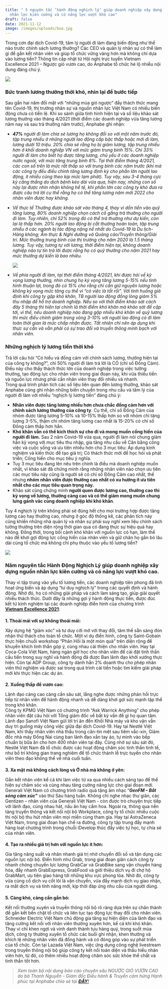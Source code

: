```yaml
---
title: " 5 nguyên tắc ‘hành động nghịch lý’ giúp doanh nghiệp xây dựng nguồn
  nhân lực kiên cường và có năng lực vượt khó cao"
draft: false
date: 2021-11-12
image: /images/uploads/boa.jpg
---
```

Trong cơn đại dịch Covid-19, tâm lý người đi làm đang biến động như thế nào trước chính sách lương thưởng? Các CEO và quản lý nhân sự có thể làm gì để gắn kết nhân viên và giúp tổ chức vững vàng hơn mà không chỉ dựa vào lương tiền? Thông tin cập nhật từ Hội nghị trực tuyến Vietnam Excellence 2021 – Ngược gió vươn cao, do Anphabe tổ chức hé lộ nhiều nội dung đáng chú ý. 

![](/images/uploads/boa.jpg)

### **Bức tranh lương thưởng thời khó, nhìn lại để bước tiếp**


Sau gần hai năm đối mặt với “những mùa gió ngược” đầy thách thức mang tên Covid-19, thị trường nhân sự và nguồn nhân lực Việt Nam có nhiều biến động chưa có tiền lệ. Khi so sánh giữa tình hình hiện tại và số liệu khảo sát lương thưởng vào tháng 4/2021 (thời điểm các doanh nghiệp vừa tăng lương năm nay và sau trả thưởng năm trước), Anphabe ghi nhận:

* ***47%** người đi làm chia sẻ lương họ không đổi so với một năm trước đó, tập trung nhiều ở những người lao động cấp bậc thấp hoặc mới đi làm, lương dưới 10 triệu. 20% chia sẻ rằng họ bị giảm lương, tập trung nhiều hơn ở khối doanh nghiệp VN với mức giảm trung bình 15%. Chỉ 33% người đi làm cho biết họ được tăng lương, chủ yếu ở các doanh nghiệp nước ngoài, với mức tăng trung bình 8%. Tại thời điểm tháng 4/2021, các con số trên là mức rất thấp so với trung bình các năm trước (khi mà các công ty đều điều chỉnh tăng lương định kỳ cho phần lớn người lao động, ít nhiều cũng theo kịp mức lạm phát). Tuy vậy, sau 3-4 tháng cực kỳ căng thẳng do dịch bệnh kéo dài vừa qua, hiện nay, những con số này lại được nhìn nhận không hề tệ, khi phần lớn các công ty khó đưa ra được câu trả lời cụ thể rằng họ có thể tăng lương năm mới 2022 cho nhân viên được hay không.*


* *Về thực tế Thưởng được khảo sát vào tháng 4, thay vì dồn tiền vào quỹ tăng lương, 80% doanh nghiệp chọn cách cố gắng trả thưởng cho người đi làm. Tuy nhiên, chỉ 52% trong đó có thể trả thưởng như dự kiến, còn lại là thấp hơn. 20% người lao động bị cắt thưởng hoàn toàn, tập trung nhiều ở các ngành bị tác động nặng nề nhất do Covid-19 là Du lịch-Hàng không; Ẩm thực & Nghỉ dưỡng và Quảng cáo/Truyền thông/Giải trí. Mức thưởng trung bình của thị trường cho năm 2020 là 1.5 tháng lương. Tuy vậy, tương tự với lương, thời điểm hiện tại, không doanh nghiệp nào tự tin trả lời được rằng họ có quỹ thưởng cho năm 2021 hay mức thưởng dự kiến là bao nhiêu.* 

  ![](/images/uploads/vne-summit-3-.jpg)
* *Về phía người đi làm, tại thời điểm tháng 4/2021, khi được hỏi về kỳ vọng lương thưởng, nhìn chung họ kỳ vọng tăng lương 5-15% nếu tình hình thuận lợi, trong đó có 15% cho rằng chỉ cần giữ nguyên lương hoặc không kỳ vọng mức tăng cụ thể vì “có việc là tốt rồi”. Với tình huống giả định khi công ty gặp khó khăn, TB người lao động đồng lòng giảm 5% thu nhập để hỗ trợ doanh nghiệp. Nếu so với thời điểm khảo sát cách đây 5 tháng thì hiện tại chính là thời điểm khó khăn mà khảo sát đề cập tới, vì thế, nếu doanh nghiệp nào đang gặp nhiều khó khăn về quỹ lương thì mức điều chỉnh giảm trong vòng 3-10% với người lao động có đi làm toàn thời gian là mức chấp nhận được. Tất nhiên chỉ nên áp dụng khi thực sự cần và vẫn phải có sự trao đổi và truyền thông minh bạch với nhân viên.*

### **Những nghịch lý lương tiền thời khó** 

Trả lời câu hỏi “Có hiểu và đồng cảm với chính sách lương, thưởng hiện tại của công ty không?”, chỉ 50% người đi làm trả lời là CÓ (chỉ số Đồng Cảm). Điều này cho thấy thách thức lớn của doanh nghiệp trong việc tưởng thưởng, tạo động lực cho nhân viên trong giai đoạn này, khi vừa thiếu tiền và nguồn lực nhưng phải cần nhân viên thay đổi nhiều và nhanh.\
Trong quá trình phân tích các số liệu liên quan đến lương thưởng, khảo sát Anphabe cũng ghi nhận những biến chuyển trong nhu cầu và tâm lý của người đi làm với nhiều “nghịch lý lương tiền” đáng chú ý:

* **Nhân viên được tăng lương nhiều hơn chưa chắc đồng cảm hơn với chính sách lương thưởng của công ty**. Cụ thể, chỉ số Đồng Cảm của nhóm được tăng lương 5-10% và 10-15% thấp hơn so với nhóm chỉ tăng lương 3-5%, thậm chí nhóm tăng lương cao nhất là 15-20% có chỉ số Đồng cảm thấp hơn hẳn.  
* **Khó khăn vẫn có thể kích thích sự cho đi và mong muốn cống hiến của người đi làm.** Sau 2 năm Covid-19 vừa qua, người đi làm nói chung giảm hẳn kỳ vọng với mục tiêu thu nhập, gia tăng nhu cầu về Cân bằng công việc và cuộc sống và ưu tiên nhiều hơn cho 3 mục tiêu: Áp dụng kinh nghiệm và kiến thức để tạo giá trị; Có thách thức mới để học hỏi và phát triển; Cống hiến cho mục tiêu ý nghĩa. 
* Tuy 3 mục tiêu đang lên nêu trên chính là điều mà doanh nghiệp muốn nhất, vì khảo sát đã chứng minh rằng những nhân viên nào chọn ưu tiên các mục tiêu này cũng là người sẽ có chỉ số Đồng Cảm cao nhất, thế nhưng **nhóm nhân viên được thưởng cao nhất có xu hướng ít ưu tiên nhất cho các mục tiêu quan trọng này.**
* Khảo sát cũng chứng minh **người quen được lương cao, thưởng cao thì kỳ vọng về lương, thưởng càng cao và có thể giảm mong muốn chung lưng gánh vác cùng doanh nghiệp khi khó khăn**.

Tuy 4 nghịch lý trên không phải sẽ đúng hết cho mọi trường hợp được tăng lương cao hay thưởng cao, nhưng ở góc độ thống kê, các phân tích này cũng khiến những nhà quản lý và nhân sự phải suy nghĩ xem liệu chính sách tưởng thưởng trên diện rộng thời gian qua có đang thực sự hiệu quả hay không. Đồng thời, trong bối cảnh khó khăn với nguồn lực có hạn, làm thế nào để khơi gợi động lực cống hiến của nhân viên và giữ chân họ gắn bó lâu dài cùng tổ chức mà không chỉ phụ thuộc vào yếu tố lương tiền?

![](/images/uploads/vne-2021-1-.jpg)

### **Năm nguyên tắc Hành Động Nghịch Lý giúp doanh nghiệp xây dựng nguồn nhân lực kiên cường và có năng lực vượt khó cao.**

Thay vì tập trung vào yếu tố lương tiền, các doanh nghiệp tiên phong đã linh hoạt ứng biến và áp dụng “tư duy nghịch lý” trong các quyết định và hành động. Nhờ đó, họ có những giải pháp và cách làm sáng tạo, giúp giải quyết nhiều thách thức. Dưới đây là những gợi ý hành động thực tiễn, được đúc kết từ kinh nghiệm tại các doanh nghiệp điển hình của chương trình **[Vietnam Excellence 2021](https://vietnamexcellence.vn/index.html)**: 

#### 
**1. Thoải mái với sự không thoải mái:** 

Xây dựng hệ “giảm xóc” và tư duy cởi mở với thay đổi, tâm thế sẵn sàng đón nhận thử thách cho toàn tổ chức. 
Một ví dụ điển hình, công ty Saint-Gobain thực hiện chuỗi workshop “Phản Hồi là một món quà” trên diện rộng để khuyến khích tinh thần góp ý, cùng nhau cải thiện cho nhân viên. Hay tại Coca-Cola Việt Nam, hàng ngàn giờ học cho nhân viên để cài đặt tinh thần cầu tiến trong suy nghĩ và hành động đã được Ban lãnh đạo khởi xướng thực hiện. Còn tại ADP Group, công ty dành hẳn 2% doanh thu cho phép nhân viên thử nghiệm và được sai trong quá trình cải tiến hoặc tìm kiếm giải pháp mới khi thực hiện các dự án.

#### 
**2. Xuống thấp để vươn cao:** 

Lãnh đạo càng cao càng cần sâu sát, lắng nghe được những phản hồi trực tiếp từ nhân viên để hành động nhanh và dễ dàng khơi gợi sức mạnh tập thể trong khó khăn.\
Công ty KPMG Việt Nam có chương trình “Ask Warrick Anything” cho phép nhân viên đặt câu hỏi với Tổng giám đốc về bất kỳ vấn đề gì họ quan tâm. Lãnh đạo Sanofi Việt Nam gửi lời tri ân đến Khối Nhà máy và kho vận vẫn duy trì guồng máy công việc giữa đại dịch Covid-19. Hay tại Nestlé Việt Nam, khi thấy nhân viên nhà thầu trong căn-tin mệt sau tiêm vắc-xin, Giám đốc nhà máy Đồng Nai cùng ban lãnh đạo xắn tay áo, tự mình vào bếp chuẩn bị bữa ăn cho hơn 400 nhân viên tại đây. Cũng nhờ sự sâu sát đó, Nestlé Việt Nam đã tổ chức được các hoạt động chăm sóc tinh thần tinh tế, như bố trí không gian trang nghiêm để tổ chức thánh lễ trực tuyến cho nhân viên theo đạo không thể về nhà cuối tuần.

#### 
**3. Xa mặt mà không cách lòng và Ở nhà mà không ở yên:** 

Gắn kết nhân viên kể cả khi làm việc từ xa qua nhiều cách sáng tạo để thể hiện sự chăm sóc và cùng nhau tăng cường năng lực cho giai đoạn mới. 
Generali Việt Nam có chương trình radio quà tặng âm nhạc “***GenFM – Bắt sóng cảm xúc”*** vào thứ Sáu hàng tuần. Không chỉ nghe nhạc thư giãn, các Gentizen – nhân viên của Generali Việt Nam - còn được trò chuyện trực tiếp với lãnh đạo, cùng nhau hát, nấu ăn hay cắm hoa. Ngoài ra, thông qua nền tảng truyền thông và kết nối nội bộ Workplace, công ty tổ chức nhiều cuộc thi nội bộ thu hút nhân viên mọi miền cùng tham gia. Hay tại AstraZeneca Việt Nam, trong giai đoạn hạn chế ra đường, công ty tập trung đẩy mạnh hàng loạt chương trình trong chuỗi iDevelop thúc đẩy việc tự học, tự chia sẻ của nhân viên.

#### 
**4. Tạo ra nhiều giá trị hơn với nguồn lực ít hơn:** 

Gia tăng năng suất và nhân nhanh giá trị nhờ chuyển đổi số và tận dụng các nguồn lực nội bộ. Điển hình như Grab, trong giai đoạn giãn cách công ty nhanh chóng chuyển lực lượng GrabCar và GrabBike sang vận chuyển hàng hóa, đẩy nhanh GrabExpress, GrabFood và giới thiệu dịch vụ đi chợ hộ GrabMart, ưu tiên giao hàng tới những khu vực phong tỏa. Nhờ đó, công ty vừa củng cố dịch vụ cốt lõi là vận chuyển, vừa đẩy mạnh dịch vụ giao nhận, ra mắt dịch vụ và tính năng mới, kịp thời đáp ứng nhu cầu của người dùng. 

#### 
**5. Càng khó, càng cần gắn bó:** 

Kết nối thường xuyên và truyền thông nội bộ rõ ràng dựa trên sự chân thành để gắn kết bền chặt tổ chức và liên tục tạo động lực thay đổi cho nhân viên.\
Schneider Electric Việt Nam chủ động gia tăng sự hiện diện của lãnh đạo và tăng cường kết nối với nhân viên thường xuyên hơn, kể cả khi khó khăn. Thay vì chỉ khen ngợi và vinh danh thành tựu hàng quý, trong suốt mùa dịch, công ty thường xuyên tổ chức các buổi ghi nhận, khen thưởng và khích lệ những nhân viên đã đồng hành và có đóng góp vào sự phát triển của tổ chức. Còn tại Lazada Việt Nam, việc ứng dụng công nghệ livestream trong truyền thông nội bộ giúp công ty kết nối toàn diện và thấu hiểu nhân viên hơn, từ đó, có thêm nhiều hoạt động chăm sóc sức khỏe thể chất và tinh thần tốt hơn. 

> *Xem toàn bộ nội dung báo cáo chuyên sâu NGƯỢC GIÓ VƯƠN CAO do bà Thanh Nguyễn - Giám đốc Điều hành & Truyền cảm hứng Hạnh phúc tại Anphabe chia sẻ tại [**ĐÂY**!](https://www.youtube.com/watch?v=H2SL_92MGGw)*